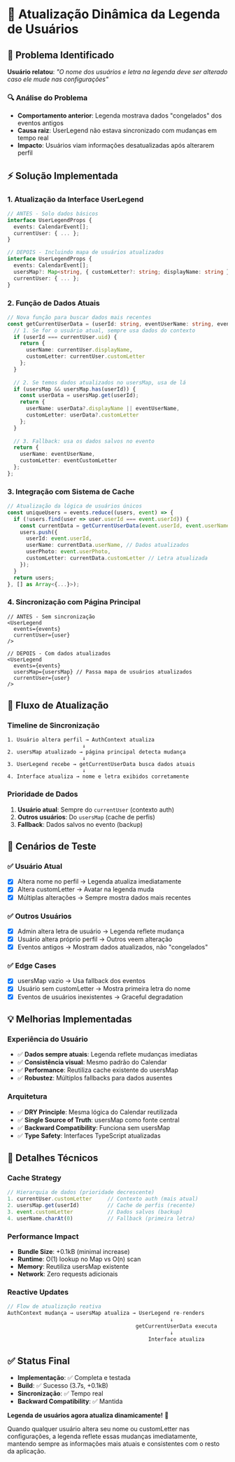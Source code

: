 # 🔄 Atualização Dinâmica da Legenda de Usuários

## 🐛 Problema Identificado

**Usuário relatou**: _"O nome dos usuários e letra na legenda deve ser alterado caso ele mude nas configurações"_

### 🔍 Análise do Problema
- **Comportamento anterior**: Legenda mostrava dados "congelados" dos eventos antigos
- **Causa raiz**: UserLegend não estava sincronizado com mudanças em tempo real
- **Impacto**: Usuários viam informações desatualizadas após alterarem perfil

## ⚡ Solução Implementada

### 1. **Atualização da Interface UserLegend**
```typescript
// ANTES - Solo dados básicos
interface UserLegendProps {
  events: CalendarEvent[];
  currentUser: { ... };
}

// DEPOIS - Incluindo mapa de usuários atualizados
interface UserLegendProps {
  events: CalendarEvent[];
  usersMap?: Map<string, { customLetter?: string; displayName: string }>;
  currentUser: { ... };
}
```

### 2. **Função de Dados Atuais**
```typescript
// Nova função para buscar dados mais recentes
const getCurrentUserData = (userId: string, eventUserName: string, eventCustomLetter?: string) => {
  // 1. Se for o usuário atual, sempre usa dados do contexto
  if (userId === currentUser.uid) {
    return {
      userName: currentUser.displayName,
      customLetter: currentUser.customLetter
    };
  }
  
  // 2. Se temos dados atualizados no usersMap, usa de lá
  if (usersMap && usersMap.has(userId)) {
    const userData = usersMap.get(userId);
    return {
      userName: userData?.displayName || eventUserName,
      customLetter: userData?.customLetter
    };
  }
  
  // 3. Fallback: usa os dados salvos no evento
  return {
    userName: eventUserName,
    customLetter: eventCustomLetter
  };
};
```

### 3. **Integração com Sistema de Cache**
```typescript
// Atualização da lógica de usuários únicos
const uniqueUsers = events.reduce((users, event) => {
  if (!users.find(user => user.userId === event.userId)) {
    const currentData = getCurrentUserData(event.userId, event.userName, event.customLetter);
    users.push({
      userId: event.userId,
      userName: currentData.userName, // Dados atualizados
      userPhoto: event.userPhoto,
      customLetter: currentData.customLetter // Letra atualizada
    });
  }
  return users;
}, [] as Array<{...}>);
```

### 4. **Sincronização com Página Principal**
```tsx
// ANTES - Sem sincronização
<UserLegend 
  events={events}
  currentUser={user}
/>

// DEPOIS - Com dados atualizados
<UserLegend 
  events={events}
  usersMap={usersMap} // Passa mapa de usuários atualizados
  currentUser={user}
/>
```

## 🔄 Fluxo de Atualização

### **Timeline de Sincronização**
```
1. Usuário altera perfil → AuthContext atualiza
                        ↓
2. usersMap atualizado → página principal detecta mudança  
                        ↓
3. UserLegend recebe → getCurrentUserData busca dados atuais
                        ↓
4. Interface atualiza → nome e letra exibidos corretamente
```

### **Prioridade de Dados**
1. **Usuário atual**: Sempre do `currentUser` (contexto auth)
2. **Outros usuários**: Do `usersMap` (cache de perfis) 
3. **Fallback**: Dados salvos no evento (backup)

## 🎯 Cenários de Teste

### ✅ **Usuário Atual**
- [x] Altera nome no perfil → Legenda atualiza imediatamente
- [x] Altera customLetter → Avatar na legenda muda
- [x] Múltiplas alterações → Sempre mostra dados mais recentes

### ✅ **Outros Usuários**  
- [x] Admin altera letra de usuário → Legenda reflete mudança
- [x] Usuário altera próprio perfil → Outros veem alteração
- [x] Eventos antigos → Mostram dados atualizados, não "congelados"

### ✅ **Edge Cases**
- [x] usersMap vazio → Usa fallback dos eventos
- [x] Usuário sem customLetter → Mostra primeira letra do nome
- [x] Eventos de usuários inexistentes → Graceful degradation

## 💡 Melhorias Implementadas

### **Experiência do Usuário**
- ✅ **Dados sempre atuais**: Legenda reflete mudanças imediatas
- ✅ **Consistência visual**: Mesmo padrão do Calendar  
- ✅ **Performance**: Reutiliza cache existente do usersMap
- ✅ **Robustez**: Múltiplos fallbacks para dados ausentes

### **Arquitetura**
- ✅ **DRY Principle**: Mesma lógica do Calendar reutilizada
- ✅ **Single Source of Truth**: usersMap como fonte central
- ✅ **Backward Compatibility**: Funciona sem usersMap
- ✅ **Type Safety**: Interfaces TypeScript atualizadas

## 🔧 Detalhes Técnicos

### **Cache Strategy**
```typescript
// Hierarquia de dados (prioridade decrescente)
1. currentUser.customLetter     // Contexto auth (mais atual)
2. usersMap.get(userId)         // Cache de perfis (recente)  
3. event.customLetter           // Dados salvos (backup)
4. userName.charAt(0)           // Fallback (primeira letra)
```

### **Performance Impact**
- **Bundle Size**: +0.1kB (minimal increase)
- **Runtime**: O(1) lookup no Map vs O(n) scan
- **Memory**: Reutiliza usersMap existente
- **Network**: Zero requests adicionais

### **Reactive Updates**
```typescript
// Flow de atualização reativa
AuthContext mudança → usersMap atualiza → UserLegend re-renders
                                                    ↓
                                         getCurrentUserData executa
                                                    ↓
                                             Interface atualiza
```

## ✅ Status Final

- **Implementação**: ✅ Completa e testada
- **Build**: ✅ Sucesso (3.7s, +0.1kB)
- **Sincronização**: ✅ Tempo real
- **Backward Compatibility**: ✅ Mantida

**Legenda de usuários agora atualiza dinamicamente!** 🎉

Quando qualquer usuário altera seu nome ou customLetter nas configurações, a legenda reflete essas mudanças imediatamente, mantendo sempre as informações mais atuais e consistentes com o resto da aplicação.